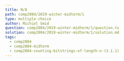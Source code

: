 ```yaml
---
title: N/A
path: comp2804/2019-winter-midterm/1
type: multiple-choice
author: Michiel Smid
question: comp2804/2019-winter-midterm/1/question.ts
solution: comp2804/2019-winter-midterm/1/solution.md
tags:
  - comp2804
  - comp2804-midterm
  - comp2804-counting-bitstrings-of-length-n-(3.1.1)
---
```

